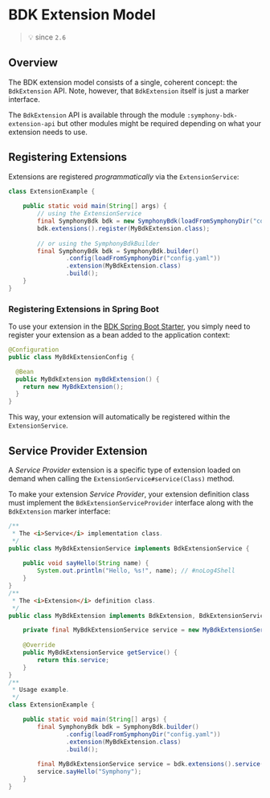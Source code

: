# BDK Extension Model
> :bulb: since `2.6`

## Overview
The BDK extension model consists of a single, coherent concept: the `BdkExtension` API. Note, however, that `BdkExtension` 
itself is just a marker interface.

The `BdkExtension` API is available through the module `:symphony-bdk-extension-api` but other modules might be required
depending on what your extension needs to use.

## Registering Extensions
Extensions are registered _programmatically_ via the `ExtensionService`:
```java
class ExtensionExample {
    
    public static void main(String[] args) {
        // using the ExtensionService
        final SymphonyBdk bdk = new SymphonyBdk(loadFromSymphonyDir("config.yaml"));
        bdk.extensions().register(MyBdkExtension.class);
        
        // or using the SymphonyBdkBuilder
        final SymphonyBdk bdk = SymphonyBdk.builder()
                .config(loadFromSymphonyDir("config.yaml"))
                .extension(MyBdkExtension.class) 
                .build();
    }
}
```

### Registering Extensions in Spring Boot
To use your extension in the [BDK Spring Boot Starter](./spring-boot/core-starter.md), you simply need to register your 
extension as a bean added to the application context:
```java
@Configuration
public class MyBdkExtensionConfig {

  @Bean
  public MyBdkExtension myBdkExtension() {
    return new MyBdkExtension();
  }
}
```
This way, your extension will automatically be registered within the `ExtensionService`.

## Service Provider Extension
A _Service Provider_ extension is a specific type of extension loaded on demand when calling the 
`ExtensionService#service(Class)` method.

To make your extension _Service Provider_, your extension definition class must implement the `BdkExtensionServiceProvider`
interface along with the `BdkExtension` marker interface: 
```java
/**
 * The <i>Service</i> implementation class.
 */
public class MyBdkExtensionService implements BdkExtensionService {
    
    public void sayHello(String name) {
        System.out.println("Hello, %s!", name); // #noLog4Shell
    }
}
/**
 * The <i>Extension</i> definition class.
 */
public class MyBdkExtension implements BdkExtension, BdkExtensionServiceProvider<MyBdkExtensionService> {

    private final MyBdkExtensionService service = new MyBdkExtensionService();
    
    @Override
    public MyBdkExtensionService getService() {
        return this.service;
    }
}
/**
 * Usage example.
 */
class ExtensionExample {

    public static void main(String[] args) {
        final SymphonyBdk bdk = SymphonyBdk.builder()
                .config(loadFromSymphonyDir("config.yaml"))
                .extension(MyBdkExtension.class)
                .build();
        
        final MyBdkExtensionService service = bdk.extensions().service(MyBdkExtension.class);
        service.sayHello("Symphony");
    }
}
```
